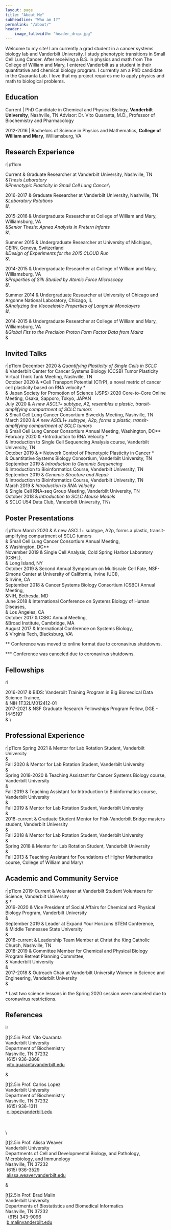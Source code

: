 ```yaml
---
layout: page
title: "About Me"
subheadline: "Who am I?"
permalink: "/about/"
header:
    image_fullwidth: "header_drop.jpg"
---
```

Welcome to my site! I am currently a grad student in a cancer systems biology lab and Vanderbilt University. I study phenotypic transitions in Small Cell Lung Cancer. After receiving a B.S. in physics and math from The College of William and Mary, I entered Vanderbilt as a student in their quantitative and chemical biology program. I currently am a PhD candidate in the Quaranta Lab. I love that my project requires me to apply physics and math to biological problems.

## Education

Current | PhD Candidate in Chemical and Physical Biology, **Vanderbilt
University**, Nashville, TN
Advisor: Dr. Vito Quaranta, M.D., Professor of Biochemistry and
Pharmacology


2012-2016 | Bachelors of Science in Physics and Mathematics, **College
of William and Mary**, Williamsburg, VA



## Research Experience

<span>r|p<span>11cm</span></span>

Current & Graduate Researcher at Vanderbilt University, Nashville, TN\
&*Thesis Laboratory*\
&*Phenotypic Plasticity in Small Cell Lung Cancer*\

2016-2017 & Graduate Researcher at Vanderbilt University, Nashville, TN\
&*Laboratory Rotations*\
&\

2015-2016 & Undergraduate Researcher at College of William and Mary,
Williamsburg, VA\
&*Senior Thesis: Apnea Analysis in Pretern Infants*\
&\

Summer 2015 & Undergraduate Researcher at University of Michigan, CERN,
Geneva, Switzerland\
&*Design of Experiments for the 2015 CLOUD Run*\
&\

2014-2015 & Undergraduate Researcher at College of William and Mary,
Williamsburg, VA\
&*Properties of Silk Studied by Atomic Force Microscopy*\
&\

Summer 2014 & Undergraduate Researcher at University of Chicago and
Argonne National Laboratory, Chicago, IL\
&*Analyzing the Viscoelastic Properties of Langmuir Monolayers*\
&\

2014-2015 & Undergraduate Researcher at College of William and Mary,
Williamsburg, VA\
&*Global Fits to the Precision Proton Form Factor Data from Mainz*\
&

## Invited Talks

<span>r|p<span>11cm</span></span> December 2020 & *Quantifying
Plasticity of Single Cells in SCLC*\
& Vanderbilt Center for Cancer Systems Biology (CCSB) Tumor Plasticity
Virtual Think Tank Meeting, Nashville, TN\
October 2020 & *Cell Transport Potential (CTrP), a novel metric of
cancer cell plasticity based on RNA velocity *\
& Japan Society for Promotion of Science (JSPS) 2020 Core-to-Core Online
Meeting, Osaka, Sapporo, Tokyo, JAPAN\
July 2020 & *A new ASCL1+ subtype, A2, resembles a plastic,
transit-amplifying compartment of SCLC tumors*\
& Small Cell Lung Cancer Consortium Biweekly Meeting, Nashville, TN\
March 2020 & *A new ASCL1+ subtype, A2p, forms a plastic,
transit-amplifying compartment of SCLC tumors*\
& Small Cell Lung Cancer Consortium Annual Meeting, Washington, DC\*\*\
February 2020 & *Introduction to RNA Velocity *\
& Introduction to Single Cell Sequencing Analysis course, Vanderbilt
University, TN\
October 2019 & * Network Control of Phenotypic Plasticity in Cancer *\
& Quantitative Systems Biology Consortium, Vanderbilt University, TN\
September 2019 & *Introduction to Genomic Sequencing*\
& Introduction to Bioinformatics Course, Vanderbilt University, TN\
September 2019 & *Genomic Structure and Repair*\
& Introduction to Bioinformatics Course, Vanderbilt University, TN\
March 2019 & *Introduction to RNA Velocity*\
& Single Cell RNA-seq Group Meeting, Vanderbilt University, TN\
October 2018 & *Introduction to SCLC Mouse Models*\
& SCLC U54 Data Club, Vanderbilt University, TN\

## Poster Presentations

<span>r|p<span>11cm</span></span> March 2020 & A new ASCL1+ subtype,
A2p, forms a plastic, transit-amplifying compartment of SCLC tumors\
& Small Cell Lung Cancer Consortium Annual Meeting,\
& Washington, DC\*\*\
November 2019 & Single Cell Analysis, Cold Spring Harbor Laboratory
(CSHL),\
& Long Island, NY\
October 2019 & Second Annual Symposium on Multiscale Cell Fate,
NSF-Simons Center at University of California, Irvine (UCI),\
& Irvine, CA\
September 2018 & Cancer Systems Biology Consortium (CSBC) Annual
Meeting,\
&NIH, Bethesda, MD\
June 2018 & International Conference on Systems Biology of Human
Diseases,\
& Los Angeles, CA\
October 2017 & CSBC Annual Meeting,\
&Broad Institute, Cambridge, MA\
August 2017 & International Conference on Systems Biology,\
& Virginia Tech, Blacksburg, VA\

\*\* Conference was moved to online format due to coronavirus shutdowns.

\*\*\* Conference was canceled due to coronavirus shutdowns.

## Fellowships

<span>rl</span>

2016-2017 & BIDS: Vanderbilt Training Program in Big Biomedical Data
Science Trainee,\
& NIH 1T32LM012412-01\
2017-2021 & NSF Graduate Research Fellowships Program Fellow, DGE -
1445197\
& \

## Professional Experience

<span>r|p<span>11cm</span></span> Spring 2021 & Mentor for Lab Rotation
Student, Vanderbilt University\
&\
Fall 2020 & Mentor for Lab Rotation Student, Vanderbilt University\
&\
Spring 2018-2020 & Teaching Assistant for Cancer Systems Biology course,
Vanderbilt University\
&\
Fall 2019 & Teaching Assistant for Introduction to Bioinformatics
course, Vanderbilt University\
&\
Fall 2019 & Mentor for Lab Rotation Student, Vanderbilt University\
&\
2018-current & Graduate Student Mentor for Fisk-Vanderbilt Bridge
masters student, Vanderbilt University\
&\
Fall 2018 & Mentor for Lab Rotation Student, Vanderbilt University\
&\
Spring 2018 & Mentor for Lab Rotation Student, Vanderbilt University\
&\
Fall 2013 & Teaching Assistant for Foundations of Higher Mathematics
course, College of William and Mary\

## Academic and Community Service


<span>r|p<span>11cm</span></span> 2019-Current & Volunteer at Vanderbilt
Student Volunteers for Science, Vanderbilt University\
& †\
2019-2020 & Vice President of Social Affairs for Chemical and Physical
Biology Program, Vanderbilt University\
&\
September 2019 & Leader at Expand Your Horizons STEM Conference,\
& Middle Tennessee State University\
&\
2018-current & Leadership Team Member at Christ the King Catholic
Church, Nashville, TN\
2018-2019 & Committee Member for Chemical and Physical Biology Program
Retreat Planning Committee,\
& Vanderbilt University\
&\
2017-2018 & Outreach Chair at Vanderbilt University Women in Science and
Engineering, Vanderbilt University\
&

† Last two science lessons in the Spring 2020 session were canceled due
to coronavirus restrictions.

## References

<span>lr</span>

[t]<span>2.5in</span> Prof. Vito Quaranta\
Vanderbilt University\
Department of Biochemistry\
Nashville, TN 37232\
 (615) 936-2868\
 [vito.quarantavanderbilt.edu](mailto:vito.quaranta@vanderbilt.edu)

&

[t]<span>2.5in</span> Prof. Carlos Lopez\
Vanderbilt University\
Department of Biochemistry\
Nashville, TN 37232\
 (615) 936-1311\
 [c.lopezvanderbilt.edu](mailto:c.lopez@vanderbilt.edu)

\
\
\

[t]<span>2.5in</span> Prof. Alissa Weaver\
Vanderbilt University\
Departments of Cell and Developmental Biology, and Pathology,
Microbiology, and Immunology\
Nashville, TN 37232\
 (615) 936-3529\
 [alissa.weavervanderbilt.edu](mailto:alissa.weaver@Vanderbilt.edu)

&

[t]<span>2.5in</span> Prof. Brad Malin\
Vanderbilt University\
Departments of Biostatistics and Biomedical Informatics\
Nashville, TN 37232\
  (615) 343-9096\
 [b.malinvanderbilt.edu](mailto:b.malin@vanderbilt.org)
